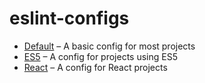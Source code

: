 # eslint-configs

- [Default](./packages/eslint-config#readme) – A basic config for most projects
- [ES5](./packages/eslint-config-es5#readme) – A config for projects using ES5
- [React](./packages/eslint-config-react#readme) – A config for React projects
